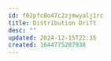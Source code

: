 ```yaml
---
id: f02pfc8o47c2zjmwyalj1rc
title: Distribution Drift
desc: ""
updated: 2024-12-15T22:35
created: 1644775287938
---
```



